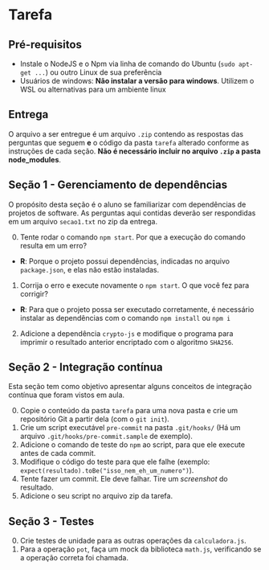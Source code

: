 # Tarefa


## Pré-requisitos
- Instale o NodeJS e o Npm via linha de comando do Ubuntu (`sudo apt-get ...`) ou outro Linux de sua preferência
- Usuários de windows: **Não instalar a versão para windows**. Utilizem o WSL ou alternativas para um ambiente linux

## Entrega

O arquivo a ser entregue é um arquivo `.zip` contendo as respostas das perguntas que seguem **e** o código da pasta `tarefa` alterado conforme as instruções de cada seção. **Não é necessário incluir no arquivo `.zip` a pasta node_modules**.


## Seção 1 - Gerenciamento de dependências

O propósito desta seção é o aluno se familiarizar com dependências de projetos de software. As perguntas aqui contidas deverão ser respondidas em um arquivo `secao1.txt` no zip da entrega.

0. Tente rodar o comando `npm start`. Por que a execução do comando resulta em um erro?
  * **R**: Porque o projeto possui dependências, indicadas no arquivo `package.json`, e elas não estão instaladas.
1. Corrija o erro e execute novamente o `npm start`. O que você fez para corrigir?
  * **R**: Para que o projeto possa ser executado corretamente, é necessário instalar as dependências com o comando `npm install` ou `npm i`
2. Adicione a dependência `crypto-js` e modifique o programa para imprimir o resultado anterior encriptado com o algoritmo `SHA256`.

## Seção 2 - Integração contínua

Esta seção tem como objetivo apresentar alguns conceitos de integração contínua que foram vistos em aula. 

0. Copie o conteúdo da pasta `tarefa` para uma nova pasta e crie um repositório Git a partir dela (com o `git init`).
1. Crie um script executável `pre-commit` na pasta `.git/hooks/` (Há um arquivo `.git/hooks/pre-commit.sample` de exemplo).
2. Adicione o comando de teste do `npm` ao script, para que ele execute antes de cada commit.
3. Modifique o código do teste para que ele falhe (exemplo: `expect(resultado).toBe("isso_nem_eh_um_numero")`).
4. Tente fazer um commit. Ele deve falhar. Tire um *screenshot* do resultado.
5. Adicione o seu script no arquivo zip da tarefa.

## Seção 3 - Testes

0. Crie testes de unidade para as outras operações da `calculadora.js`.
1. Para a operação `pot`, faça um mock da biblioteca `math.js`, verificando se a operação correta foi chamada.


